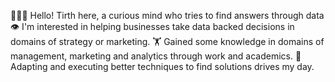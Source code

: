 🙋🏻‍♂️ Hello! Tirth here, a curious mind who tries to find answers through data
👁️ I'm interested in helping businesses take data backed decisions in domains of strategy or marketing.
🏋️ Gained some knowledge in domains of management, marketing and analytics through work and academics. 
🏃 Adapting and executing better techniques to find solutions drives my day.
